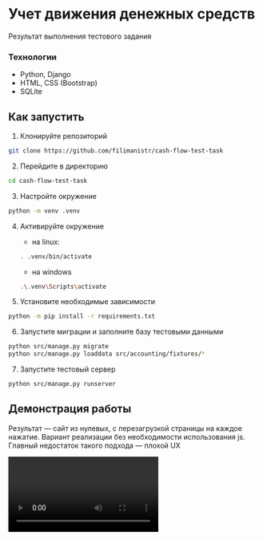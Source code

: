 # Учет движения денежных средств

Результат выполнения тестового задания

### Технологии
- Python, Django
- HTML, CSS (Bootstrap)
- SQLite

## Как запустить

1. Клонируйте репозиторий
```bash
git clone https://github.com/filimanistr/cash-flow-test-task
```

2. Перейдите в директорию
```bash
cd cash-flow-test-task
```

3. Настройте окружение
```bash
python -m venv .venv
```

4. Активируйте окружение
   - на linux:
    ```bash
    . .venv/bin/activate
    ```
   - на windows
    ```bash
    .\.venv\Scripts\activate
    ```

5. Установите необходимые зависимости
```bash
python -m pip install -r requirements.txt
```

6. Запустите миграции и заполните базу тестовыми данными
```bash
python src/manage.py migrate
python src/manage.py loaddata src/accounting/fixtures/*
```

7. Запустите тестовый сервер
```bash
python src/manage.py runserver
```

## Демонстрация работы

Результат — сайт из нулевых, с перезагрузкой страницы на каждое нажатие. Вариант реализации без необходимости использования js. Главный недостаток такого подхода — плохой UX

![Home](https://github.com/filimanistr/cash-flow-test-task/blob/master/img/demo.mp4)
